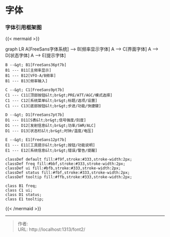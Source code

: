 # 字体


### 字体引用框架图

{{&lt; mermaid &gt;}}

graph LR
    A[FreeSans字体系统] --&gt; B[频率显示字体]
    A --&gt; C[界面字体]
    A --&gt; D[状态字体]
    A --&gt; E[提示字体]

    B --&gt; B1[FreeSans36pt7b]
    B1 --- B11[主频率显示]
    B1 --- B12[VFO-A/B频率]
    B1 --- B13[频率输入]

    C --&gt; C1[FreeSans9pt7b]
    C1 --- C11[顶部按钮&lt;br&gt;PRE/ATT/AGC/模式选择]
    C1 --- C12[系统菜单&lt;br&gt;标题/选项/设置]
    C1 --- C13[底部按钮&lt;br&gt;步进/功能/快捷键]

    D --&gt; D1[FreeSans7pt7b]
    D1 --- D11[S表&lt;br&gt;信号强度/刻度]
    D1 --- D12[发射信息&lt;br&gt;功率/SWR/ALC]
    D1 --- D13[状态栏&lt;br&gt;时钟/温度/电压]

    E --&gt; E1[FreeSans12pt7b]
    E1 --- E11[工具提示&lt;br&gt;按钮/功能说明]
    E1 --- E12[系统信息&lt;br&gt;错误/警告/提醒]

    classDef default fill:#f9f,stroke:#333,stroke-width:2px;
    classDef freq fill:#bbf,stroke:#333,stroke-width:2px;
    classDef ui fill:#bfb,stroke:#333,stroke-width:2px;
    classDef status fill:#fbf,stroke:#333,stroke-width:2px;
    classDef tooltip fill:#ffb,stroke:#333,stroke-width:2px;
    
    class B1 freq;
    class C1 ui;
    class D1 status;
    class E1 tooltip;

{{&lt; /mermaid &gt;}}




---

> 作者:   
> URL: http://localhost:1313/font2/  

